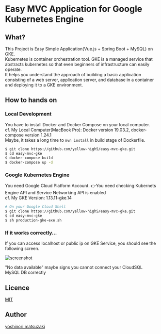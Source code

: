 Easy MVC Application for Google Kubernetes Engine
====

## What?
This Project is Easy Simple Application(Vue.js + Spring Boot + MySQL) on GKE.  
Kubernetes is container orchestration tool. GKE is a managed service that abstracts kubernetes so that even beginners of infrastructure can easily operate.  
It helps you understand the approach of building a basic application consisting of a web server, application server, and database in a container and deploying it to a GKE environment.  

## How to hands on

### Local Development
You have to install Docker and Docker Compose on your local computer.  
cf. My Local Computer(MacBook Pro): Docker version 19.03.2, docker-compose version 1.24.1  
Maybe, it takes a long time to `mvn install` in build stage of Dockerfile.  

```sh
$ git clone https://github.com/yellow-high5/easy-mvc-gke.git
$ cd easy-mvc-gke
$ docker-compose build
$ docker-compose up -d
```

### Google Kubernetes Engine
You need Google Cloud Platform Account. 
👉You need checking Kubernets Engine API and Service Networking API is enabled   
cf. My GKE Version: 1.13.11-gke.14  

```sh
# On your Google Cloud Shell
$ git clone https://github.com/yellow-high5/easy-mvc-gke.git
$ cd easy-mvc-gke
$ sh production-gke-exe.sh
```

### If it works correctly...
If you can access localhost or public ip on GKE Service, you should see the following screen.  

![screenshot](https://user-images.githubusercontent.com/14067398/71311144-3dc4f600-2460-11ea-8f21-cd3cf736a6d0.png)

"No data available" maybe signs you cannot connect your CloudSQL MySQL DB correctly

## Licence

[MIT](https://opensource.org/licenses/MIT)

## Author

[yoshinori matsuzaki](https://github.com/yellow-high5)